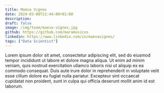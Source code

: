 ```yaml
---
title: Maéva Vignes
date: 2024-03-08T21:44:00+01:00
description:
draft: false
image: /img/team/maeva-vignes.jpg
github: https://github.com/maramusicos
linkedin: https://www.linkedin.com/in/maevavignes/
tags: ["Data Scientist"]
---
```


Lorem ipsum dolor sit amet, consectetur adipiscing elit, sed do eiusmod tempor incididunt ut labore et dolore magna aliqua. Ut enim ad minim veniam, quis nostrud exercitation ullamco laboris nisi ut aliquip ex ea commodo consequat. Duis aute irure dolor in reprehenderit in voluptate velit esse cillum dolore eu fugiat nulla pariatur. Excepteur sint occaecat cupidatat non proident, sunt in culpa qui officia deserunt mollit anim id est laborum.
